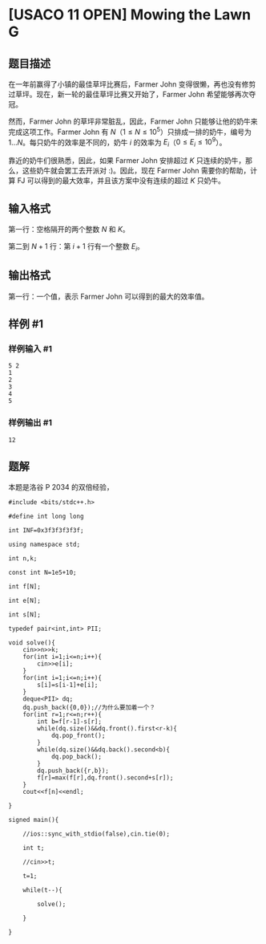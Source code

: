 # [USACO 11 OPEN] Mowing the Lawn G

## 题目描述

在一年前赢得了小镇的最佳草坪比赛后，Farmer John 变得很懒，再也没有修剪过草坪。现在，新一轮的最佳草坪比赛又开始了，Farmer John 希望能够再次夺冠。

然而，Farmer John 的草坪非常脏乱，因此，Farmer John 只能够让他的奶牛来完成这项工作。Farmer John 有 $N$（$1\le N\le 10^5$）只排成一排的奶牛，编号为 $1\ldots N$。每只奶牛的效率是不同的，奶牛 $i$ 的效率为 $E_i$（$0\le E_i\le 10^9$）。

靠近的奶牛们很熟悉，因此，如果 Farmer John 安排超过 $K$ 只连续的奶牛，那么，这些奶牛就会罢工去开派对 :)。因此，现在 Farmer John 需要你的帮助，计算 FJ 可以得到的最大效率，并且该方案中没有连续的超过 $K$ 只奶牛。

## 输入格式

第一行：空格隔开的两个整数 $N$ 和 $K$。

第二到 $N+1$ 行：第 $i+1$ 行有一个整数 $E_i$。

## 输出格式

第一行：一个值，表示 Farmer John 可以得到的最大的效率值。

## 样例 #1

### 样例输入 #1

```
5 2
1
2
3
4
5
```

### 样例输出 #1

```
12
```

## 题解
本题是洛谷 P 2034 的双倍经验，
```
#include <bits/stdc++.h>

#define int long long

int INF=0x3f3f3f3f3f;

using namespace std;

int n,k;

const int N=1e5+10;

int f[N];

int e[N];

int s[N];

typedef pair<int,int> PII;

void solve(){
    cin>>n>>k;
    for(int i=1;i<=n;i++){
        cin>>e[i];
    }
    for(int i=1;i<=n;i++){
        s[i]=s[i-1]+e[i];
    }
    deque<PII> dq;
    dq.push_back({0,0});//为什么要加着一个？
    for(int r=1;r<=n;r++){
        int b=f[r-1]-s[r];
        while(dq.size()&&dq.front().first<r-k){
            dq.pop_front();
        }        
        while(dq.size()&&dq.back().second<b){
            dq.pop_back();
        }
        dq.push_back({r,b});
        f[r]=max(f[r],dq.front().second+s[r]);
    }
    cout<<f[n]<<endl;

}

signed main(){

    //ios::sync_with_stdio(false),cin.tie(0);

    int t;

    //cin>>t;

    t=1;

    while(t--){

        solve();

    }

}
```